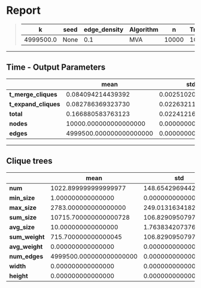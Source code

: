 # Report

> |k|seed|edge_density|Algorithm|n|Trials|
> |-|-|-|-|-|-|
> |4999500.0|None|0.1|MVA|10000|10|

---
## Time - Output Parameters
||mean|std|
|-|-|-|
|**t_merge_cliques**|     0.084094214439392|     0.002510205013452|
|**t_expand_cliques**|     0.082786369323730|     0.022632114409698|
|**total**|     0.166880583763123|     0.022412164286941|
|**nodes**| 10000.000000000000000|     0.000000000000000|
|**edges**|4999500.000000000000000|     0.000000000000000|

---
## Clique trees


||mean|std|
|-|-|-|
|**num**|  1022.899999999999977|   148.654296944286159|
|**min_size**|     1.000000000000000|     0.000000000000000|
|**max_size**|  2783.000000000000000|   249.013163418232892|
|**sum_size**| 10715.700000000000728|   106.829095079737314|
|**avg_size**|    10.000000000000000|     1.763834207376394|
|**sum_weight**|   715.700000000000045|   106.829095079737314|
|**avg_weight**|     0.000000000000000|     0.000000000000000|
|**num_edges**|4999500.000000000000000|     0.000000000000000|
|**width**|     0.000000000000000|     0.000000000000000|
|**height**|     0.000000000000000|     0.000000000000000|
